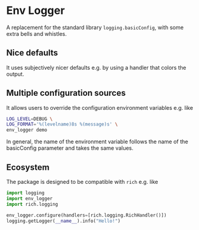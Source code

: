 # Env Logger

A replacement for the standard library `logging.basicConfig`, with some extra bells and whistles.

## Nice defaults

It uses subjectively nicer defaults e.g. by using a handler that colors the output.

## Multiple configuration sources
It allows users to override the configuration environment variables e.g. like

```bash
LOG_LEVEL=DEBUG \
LOG_FORMAT='%(levelname)8s %(message)s' \
env_logger demo
```

In general, the name of the environment variable follows the name of the basicConfig parameter and takes the same values.


## Ecosystem

The package is designed to be compatible with `rich` e.g. like

```python
import logging
import env_logger
import rich.logging

env_logger.configure(handlers=[rich.logging.RichHandler()])
logging.getLogger(__name__).info("Hello!")
```
